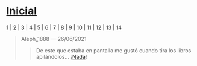 # [Inicial](./index.md)

[1](dia1.md) | [2](dia2.md) | [3](dia3.md) | [4](dia4.md) | [5](dia5.md) | [6](dia6.md) | [7](dia7.md) | [8](dia8.md) | [9](dia9.md) | [10](dia10.md) | [11](dia11.md) | [12](dia12.md) | [13](dia13.md) | [14](dia.md)

> Aleph_1888 — 26/06/2021
>> De este que estaba en pantalla me gustó cuando tira los libros apilándolos... ¡[Nada](https://es.wikipedia.org/wiki/Nada)!